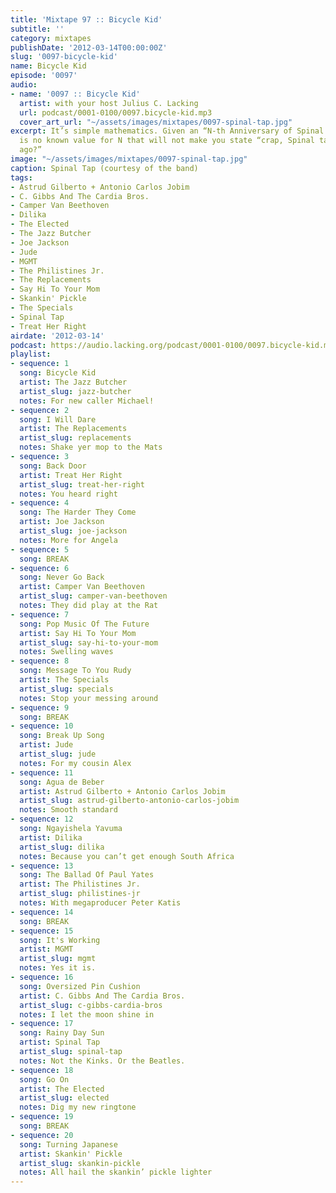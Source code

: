 ```yaml
---
title: 'Mixtape 97 :: Bicycle Kid'
subtitle: ''
category: mixtapes
publishDate: '2012-03-14T00:00:00Z'
slug: '0097-bicycle-kid'
name: Bicycle Kid
episode: '0097'
audio:
- name: '0097 :: Bicycle Kid'
  artist: with your host Julius C. Lacking
  url: podcast/0001-0100/0097.bicycle-kid.mp3
  cover_art_url: "~/assets/images/mixtapes/0097-spinal-tap.jpg"
excerpt: It’s simple mathematics. Given an “N-th Anniversary of Spinal Tap”, there
  is no known value for N that will not make you state “crap, Spinal tap was N years
  ago?”
image: "~/assets/images/mixtapes/0097-spinal-tap.jpg"
caption: Spinal Tap (courtesy of the band)
tags:
- Astrud Gilberto + Antonio Carlos Jobim
- C. Gibbs And The Cardia Bros.
- Camper Van Beethoven
- Dilika
- The Elected
- The Jazz Butcher
- Joe Jackson
- Jude
- MGMT
- The Philistines Jr.
- The Replacements
- Say Hi To Your Mom
- Skankin' Pickle
- The Specials
- Spinal Tap
- Treat Her Right
airdate: '2012-03-14'
podcast: https://audio.lacking.org/podcast/0001-0100/0097.bicycle-kid.mp3
playlist:
- sequence: 1
  song: Bicycle Kid
  artist: The Jazz Butcher
  artist_slug: jazz-butcher
  notes: For new caller Michael!
- sequence: 2
  song: I Will Dare
  artist: The Replacements
  artist_slug: replacements
  notes: Shake yer mop to the Mats
- sequence: 3
  song: Back Door
  artist: Treat Her Right
  artist_slug: treat-her-right
  notes: You heard right
- sequence: 4
  song: The Harder They Come
  artist: Joe Jackson
  artist_slug: joe-jackson
  notes: More for Angela
- sequence: 5
  song: BREAK
- sequence: 6
  song: Never Go Back
  artist: Camper Van Beethoven
  artist_slug: camper-van-beethoven
  notes: They did play at the Rat
- sequence: 7
  song: Pop Music Of The Future
  artist: Say Hi To Your Mom
  artist_slug: say-hi-to-your-mom
  notes: Swelling waves
- sequence: 8
  song: Message To You Rudy
  artist: The Specials
  artist_slug: specials
  notes: Stop your messing around
- sequence: 9
  song: BREAK
- sequence: 10
  song: Break Up Song
  artist: Jude
  artist_slug: jude
  notes: For my cousin Alex
- sequence: 11
  song: Agua de Beber
  artist: Astrud Gilberto + Antonio Carlos Jobim
  artist_slug: astrud-gilberto-antonio-carlos-jobim
  notes: Smooth standard
- sequence: 12
  song: Ngayishela Yavuma
  artist: Dilika
  artist_slug: dilika
  notes: Because you can’t get enough South Africa
- sequence: 13
  song: The Ballad Of Paul Yates
  artist: The Philistines Jr.
  artist_slug: philistines-jr
  notes: With megaproducer Peter Katis
- sequence: 14
  song: BREAK
- sequence: 15
  song: It's Working
  artist: MGMT
  artist_slug: mgmt
  notes: Yes it is.
- sequence: 16
  song: Oversized Pin Cushion
  artist: C. Gibbs And The Cardia Bros.
  artist_slug: c-gibbs-cardia-bros
  notes: I let the moon shine in
- sequence: 17
  song: Rainy Day Sun
  artist: Spinal Tap
  artist_slug: spinal-tap
  notes: Not the Kinks. Or the Beatles.
- sequence: 18
  song: Go On
  artist: The Elected
  artist_slug: elected
  notes: Dig my new ringtone
- sequence: 19
  song: BREAK
- sequence: 20
  song: Turning Japanese
  artist: Skankin' Pickle
  artist_slug: skankin-pickle
  notes: All hail the skankin’ pickle lighter
---
```


